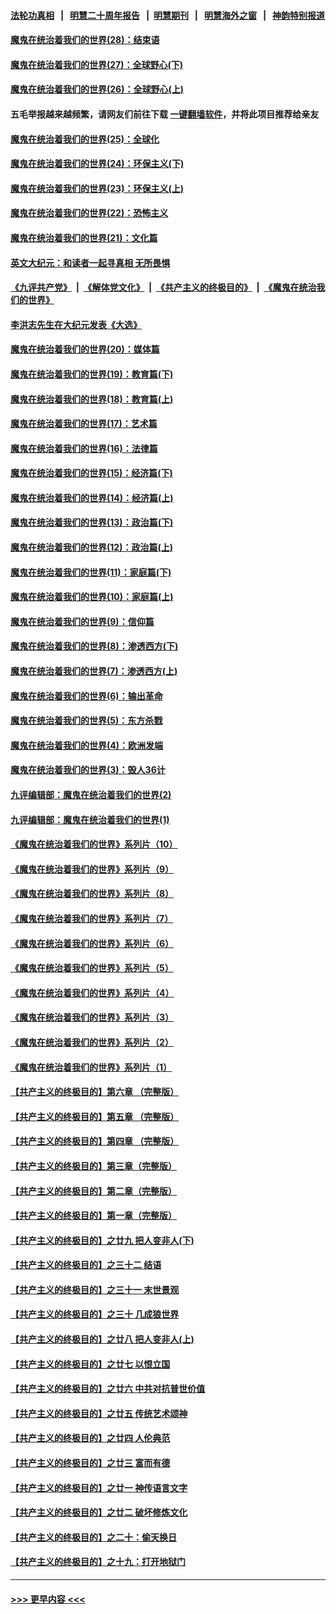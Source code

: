 #### [法轮功真相](https://github.com/gfw-breaker/truth/blob/master/README.md?t=0) &nbsp;&nbsp;|&nbsp;&nbsp; [明慧二十周年报告](https://github.com/gfw-breaker/mh-reports/blob/master/README.md?t=0) &nbsp;&nbsp;|&nbsp;&nbsp;[明慧期刊](https://github.com/gfw-breaker/mh-qikan) &nbsp;&nbsp;|&nbsp;&nbsp; [明慧海外之窗](https://github.com/gfw-breaker/mh-news/blob/master/README.md?t=0) &nbsp;&nbsp;|&nbsp;&nbsp; [神韵特别报道](https://github.com/gfw-breaker/mh-news/blob/master/shenyun.md?t=0)
#### [魔鬼在统治着我们的世界(28)：结束语](../pages/nsc422/n10936246.md?t=07011651) 
#### [魔鬼在统治着我们的世界(27)：全球野心(下)](../pages/nsc422/n10928319.md?t=07011651) 
#### [魔鬼在统治着我们的世界(26)：全球野心(上)](../pages/nsc422/n10900318.md?t=07011651) 
#### 五毛举报越来越频繁，请网友们前往下载 [一键翻墙软件](https://github.com/gfw-breaker/ssr-accounts)，并将此项目推荐给亲友
#### [魔鬼在统治着我们的世界(25)：全球化](../pages/nsc422/n10788205.md?t=07011651) 
#### [魔鬼在统治着我们的世界(24)：环保主义(下)](../pages/nsc422/n10695307.md?t=07011651) 
#### [魔鬼在统治着我们的世界(23)：环保主义(上)](../pages/nsc422/n10688613.md?t=07011651) 
#### [魔鬼在统治着我们的世界(22)：恐怖主义](../pages/nsc422/n10614727.md?t=07011651) 
#### [魔鬼在统治着我们的世界(21)：文化篇](../pages/nsc422/n10597706.md?t=07011651) 
#### [英文大纪元：和读者一起寻真相 无所畏惧](../pages/nsc422/n12542027.md?t=07011651) 
#### [《九评共产党》](https://github.com/begood0513/9ping.md/blob/master/README.md) &nbsp;|&nbsp; [《解体党文化》](../../../../jtdwh.md/blob/master/README.md)  &nbsp;|&nbsp; [《共产主义的终极目的》](../../../../gczydzjmd.md/blob/master/README.md) &nbsp;|&nbsp; [《魔鬼在统治我们的世界》](../../../../mgztzwmdsj.md/blob/master/README.md) 
#### [李洪志先生在大纪元发表《大选》](../pages/nsc422/n12534746.md?t=07011651) 
#### [魔鬼在统治着我们的世界(20)：媒体篇](../pages/nsc422/n10586579.md?t=07011651) 
#### [魔鬼在统治着我们的世界(19)：教育篇(下)](../pages/nsc422/n10564808.md?t=07011651) 
#### [魔鬼在统治着我们的世界(18)：教育篇(上)](../pages/nsc422/n10526970.md?t=07011651) 
#### [魔鬼在统治着我们的世界(17)：艺术篇](../pages/nsc422/n10499093.md?t=07011651) 
#### [魔鬼在统治着我们的世界(16)：法律篇](../pages/nsc422/n10485969.md?t=07011651) 
#### [魔鬼在统治着我们的世界(15)：经济篇(下)](../pages/nsc422/n10469975.md?t=07011651) 
#### [魔鬼在统治着我们的世界(14)：经济篇(上)](../pages/nsc422/n10457370.md?t=07011651) 
#### [魔鬼在统治着我们的世界(13)：政治篇(下)](../pages/nsc422/n10448270.md?t=07011651) 
#### [魔鬼在统治着我们的世界(12)：政治篇(上)](../pages/nsc422/n10444576.md?t=07011651) 
#### [魔鬼在统治着我们的世界(11)：家庭篇(下)](../pages/nsc422/n10440961.md?t=07011651) 
#### [魔鬼在统治着我们的世界(10)：家庭篇(上)](../pages/nsc422/n10435448.md?t=07011651) 
#### [魔鬼在统治着我们的世界(9)：信仰篇](../pages/nsc422/n10432159.md?t=07011651) 
#### [魔鬼在统治着我们的世界(8)：渗透西方(下)](../pages/nsc422/n10429603.md?t=07011651) 
#### [魔鬼在统治着我们的世界(7)：渗透西方(上)](../pages/nsc422/n10426013.md?t=07011651) 
#### [魔鬼在统治着我们的世界(6)：输出革命](../pages/nsc422/n10421536.md?t=07011651) 
#### [魔鬼在统治着我们的世界(5)：东方杀戮](../pages/nsc422/n10417707.md?t=07011651) 
#### [魔鬼在统治着我们的世界(4)：欧洲发端](../pages/nsc422/n10414890.md?t=07011651) 
#### [魔鬼在统治着我们的世界(3)：毁人36计](../pages/nsc422/n10411583.md?t=07011651) 
#### [九评编辑部：魔鬼在统治着我们的世界(2)](../pages/nsc422/n10410036.md?t=07011651) 
#### [九评编辑部：魔鬼在统治着我们的世界(1)](../pages/nsc422/n10406825.md?t=07011651) 
#### [《魔鬼在统治着我们的世界》系列片（10）](../pages/nsc422/n12292670.md?t=07011651) 
#### [《魔鬼在统治着我们的世界》系列片（9）](../pages/nsc422/n12290859.md?t=07011651) 
#### [《魔鬼在统治着我们的世界》系列片（8）](../pages/nsc422/n12287445.md?t=07011651) 
#### [《魔鬼在统治着我们的世界》系列片（7）](../pages/nsc422/n12283425.md?t=07011651) 
#### [《魔鬼在统治着我们的世界》系列片（6）](../pages/nsc422/n12282314.md?t=07011651) 
#### [《魔鬼在统治着我们的世界》系列片（5）](../pages/nsc422/n12281419.md?t=07011651) 
#### [《魔鬼在统治着我们的世界》系列片（4）](../pages/nsc422/n12274024.md?t=07011651) 
#### [《魔鬼在统治着我们的世界》系列片（3）](../pages/nsc422/n12271322.md?t=07011651) 
#### [《魔鬼在统治着我们的世界》系列片（2）](../pages/nsc422/n12269049.md?t=07011651) 
#### [《魔鬼在统治着我们的世界》系列片（1）](../pages/nsc422/n12267575.md?t=07011651) 
#### [【共产主义的终极目的】第六章 （完整版）](../pages/nsc422/n11428913.md?t=07011651) 
#### [【共产主义的终极目的】第五章 （完整版）](../pages/nsc422/n11428912.md?t=07011651) 
#### [【共产主义的终极目的】第四章 （完整版）](../pages/nsc422/n11428907.md?t=07011651) 
#### [【共产主义的终极目的】第三章（完整版）](../pages/nsc422/n11428848.md?t=07011651) 
#### [【共产主义的终极目的】第二章（完整版）](../pages/nsc422/n11428831.md?t=07011651) 
#### [【共产主义的终极目的】第一章（完整版）](../pages/nsc422/n11417651.md?t=07011651) 
#### [【共产主义的终极目的】之廿九 把人变非人(下)](../pages/nsc422/n11344140.md?t=07011651) 
#### [【共产主义的终极目的】之三十二 结语](../pages/nsc422/n11360535.md?t=07011651) 
#### [【共产主义的终极目的】之三十一 末世景观](../pages/nsc422/n11351129.md?t=07011651) 
#### [【共产主义的终极目的】之三十 几成狼世界](../pages/nsc422/n11348280.md?t=07011651) 
#### [【共产主义的终极目的】之廿八 把人变非人(上)](../pages/nsc422/n11340492.md?t=07011651) 
#### [【共产主义的终极目的】之廿七 以恨立国](../pages/nsc422/n11336944.md?t=07011651) 
#### [【共产主义的终极目的】之廿六 中共对抗普世价值](../pages/nsc422/n11324785.md?t=07011651) 
#### [【共产主义的终极目的】之廿五 传统艺术颂神](../pages/nsc422/n11296396.md?t=07011651) 
#### [【共产主义的终极目的】之廿四 人伦典范](../pages/nsc422/n11296397.md?t=07011651) 
#### [【共产主义的终极目的】之廿三 富而有德](../pages/nsc422/n11283598.md?t=07011651) 
#### [【共产主义的终极目的】之廿一 神传语言文字](../pages/nsc422/n11263265.md?t=07011651) 
#### [【共产主义的终极目的】之廿二 破坏修炼文化](../pages/nsc422/n11245728.md?t=07011651) 
#### [【共产主义的终极目的】之二十：偷天换日](../pages/nsc422/n11238846.md?t=07011651) 
#### [【共产主义的终极目的】之十九：打开地狱门](../pages/nsc422/n11206376.md?t=07011651) 

----
#### [ >>> 更早内容 <<< ](../indexes/nsc422-earlier.md)
